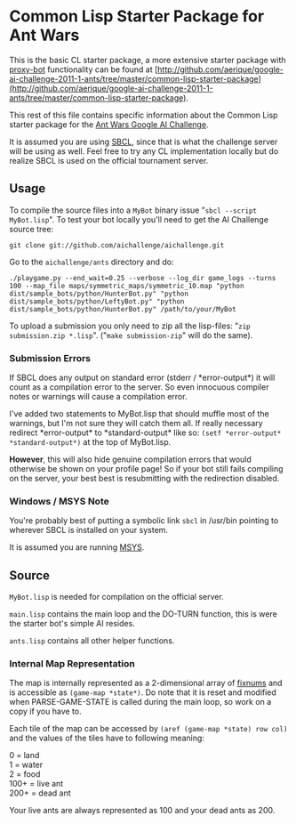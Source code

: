 # Common Lisp Starter Package for Ant Wars

This is the basic CL starter package, a more extensive starter package
with [proxy-bot](http://ai-contest.com/forum/viewtopic.php?f=19&t=468)
functionality can be found at [http://github.com/aerique/google-ai-challenge-2011-1-ants/tree/master/common-lisp-starter-package](http://github.com/aerique/google-ai-challenge-2011-1-ants/tree/master/common-lisp-starter-package).

This rest of this file contains specific information about the Common
Lisp starter package for the [Ant Wars Google AI Challenge](http://ai-contest.com/).

It is assumed you are using [SBCL](http://www.sbcl.org/), since that
is what the challenge server will be using as well.  Feel free to try
any CL implementation locally but do realize SBCL is used on the
official tournament server.


## Usage

To compile the source files into a `MyBot` binary issue "`sbcl --script
MyBot.lisp`".  To test your bot locally you'll need to get the AI
Challenge source tree:

    git clone git://github.com/aichallenge/aichallenge.git

Go to the `aichallenge/ants` directory and do:

    ./playgame.py --end_wait=0.25 --verbose --log_dir game_logs --turns 100 --map_file maps/symmetric_maps/symmetric_10.map "python dist/sample_bots/python/HunterBot.py" "python dist/sample_bots/python/LeftyBot.py" "python dist/sample_bots/python/HunterBot.py" /path/to/your/MyBot

To upload a submission you only need to zip all the lisp-files: "`zip
submission.zip *.lisp`".  ("`make submission-zip`" will do the same).

### Submission Errors

If SBCL does any output on standard error (stderr / \*error-output*)
it will count as a compilation error to the server.  So even innocuous
compiler notes or warnings will cause a compilation error.

I've added two statements to MyBot.lisp that should muffle most of the
warnings, but I'm not sure they will catch them all.  If really
necessary redirect \*error-output* to \*standard-output* like so:
`(setf *error-output* *standard-output*)` at the top of MyBot.lisp.

**However**, this will also hide genuine compilation errors that would
otherwise be shown on your profile page!  So if your bot still fails
compiling on the server, your best best is resubmitting with the
redirection disabled.

### Windows / MSYS Note

You're probably best of putting a symbolic link `sbcl` in /usr/bin
pointing to wherever SBCL is installed on your system.

It is assumed you are running [MSYS](http://www.mingw.org/node/18).


## Source

`MyBot.lisp` is needed for compilation on the official server.

`main.lisp` contains the main loop and the DO-TURN function, this is
were the starter bot's simple AI resides.

`ants.lisp` contains all other helper functions.

### Internal Map Representation

The map is internally represented as a 2-dimensional array of [fixnums](file:///export/home/ekwis/emacs/HyperSpec/Body/t_fixnum.htm#fixnum)
and is accessible as `(game-map *state*)`.  Do note that it is reset and
modified when PARSE-GAME-STATE is called during the main loop, so work
on a copy if you have to.

Each tile of the map can be accessed by `(aref (game-map *state) row col)`
and the values of the tiles have to following meaning:

0 = land  
1 = water  
2 = food  
100+ = live ant  
200+ = dead ant  

Your live ants are always represented as 100 and your dead ants as
200.
